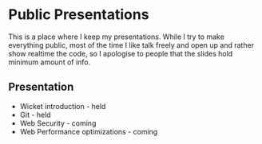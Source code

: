 Public Presentations
===
This is a place where I keep my presentations.
While I try to make everything public, most of the time I like talk freely and open up and rather show realtime the code, so I apologise to people that the slides hold minimum amount of info.


Presentation
---------
  - Wicket introduction - held
  - Git - held
  - Web Security - coming
  - Web Performance optimizations - coming
